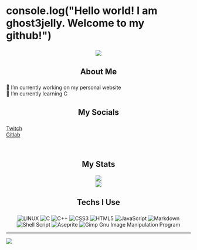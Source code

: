 # console.log("Hello world! I am ghost3jelly. Welcome to my github!") 

###

<div align="center">
  <img height="" src="https://images.squarespace-cdn.com/content/v1/5d7992e0561f696ca525af76/ef647aca-c661-45c9-8f68-e73ba885b05c/aesthetic-notion-cover-12.png?format=1500w"  />
</div>

###

<h2 align="center">About Me</h2>

###
🔭 I’m currently working on my personal website
<br>
🌱 I’m currently learning C<br>
###

###

<h2 align="center">My Socials</h2>

###
[Twitch](https://www.twitch.tv/bbbbbb0bbbbbby)<br/>
[Gitlab](https://gitlab.com/ghost3jelly)


<br>


<h2 align="center">My Stats</h2>

<div align="center">
  
![](https://github-readme-stats.vercel.app/api?username=ghost3jelly&theme=nord&hide_border=false&include_all_commits=false&count_private=false)<br/>
![](https://github-readme-streak-stats.herokuapp.com/?user=ghost3jelly&theme=nord&hide_border=false)<br/>

</div>



###

<h2 align="center">Techs I Use</h2>

###
<div align="center">

![LINUX](https://img.shields.io/badge/Linux-FCC624?style=for-the-badge&logo=linux&logoColor=black) ![C](https://img.shields.io/badge/c-%2300599C.svg?style=for-the-badge&logo=c&logoColor=white) ![C++](https://img.shields.io/badge/c++-%2300599C.svg?style=for-the-badge&logo=c%2B%2B&logoColor=white) ![CSS3](https://img.shields.io/badge/css3-%231572B6.svg?style=for-the-badge&logo=css3&logoColor=white) ![HTML5](https://img.shields.io/badge/html5-%23E34F26.svg?style=for-the-badge&logo=html5&logoColor=white) ![JavaScript](https://img.shields.io/badge/javascript-%23323330.svg?style=for-the-badge&logo=javascript&logoColor=%23F7DF1E) ![Markdown](https://img.shields.io/badge/markdown-%23000000.svg?style=for-the-badge&logo=markdown&logoColor=white) ![Shell Script](https://img.shields.io/badge/shell_script-%23121011.svg?style=for-the-badge&logo=gnu-bash&logoColor=white) ![Aseprite](https://img.shields.io/badge/Aseprite-FFFFFF?style=for-the-badge&logo=Aseprite&logoColor=#7D929E) ![Gimp Gnu Image Manipulation Program](https://img.shields.io/badge/Gimp-657D8B?style=for-the-badge&logo=gimp&logoColor=FFFFFF)

</div>


---
![](https://visitcount.itsvg.in/api?id=ghost3jelly&icon=6&color=0)

<!-- Proudly created with GPRM ( https://gprm.itsvg.in ) -->
